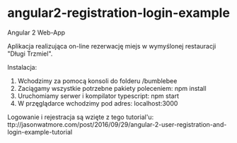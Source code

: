 # angular2-registration-login-example

Angular 2 Web-App

Aplikacja realizująca on-line rezerwację miejs w wymyślonej restauracji "Długi Trzmiel".

Instalacja:

1. Wchodzimy za pomocą konsoli do folderu /bumblebee
2. Zaciągamy wszystkie potrzebne pakiety poleceniem:
    npm install
3. Uruchomiamy serwer i kompilator typescript:
    npm start
4. W przęglądarce wchodzimy pod adres:
    localhost:3000
    
Logowanie i rejestracja są wzięte z tego tutorial'u:
ttp://jasonwatmore.com/post/2016/09/29/angular-2-user-registration-and-login-example-tutorial